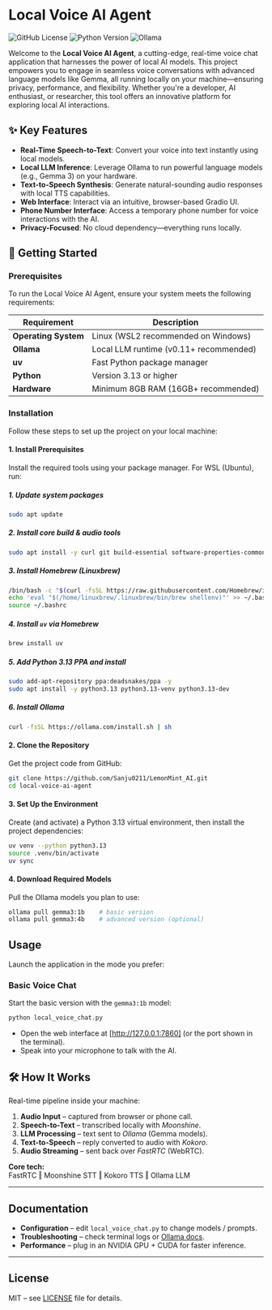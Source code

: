 # Local Voice AI Agent

![GitHub License](https://img.shields.io/github/license/jesuscopado/local-voice-ai-agent) ![Python Version](https://img.shields.io/badge/Python-3.13+-blue) ![Ollama](https://img.shields.io/badge/Ollama-Supported-green)

Welcome to the **Local Voice AI Agent**, a cutting-edge, real-time voice chat application that harnesses the power of local AI models. This project empowers you to engage in seamless voice conversations with advanced language models like Gemma, all running locally on your machine—ensuring privacy, performance, and flexibility. Whether you're a developer, AI enthusiast, or researcher, this tool offers an innovative platform for exploring local AI interactions.

## ✨ Key Features

- **Real-Time Speech-to-Text**: Convert your voice into text instantly using local models.
- **Local LLM Inference**: Leverage Ollama to run powerful language models (e.g., Gemma 3) on your hardware.
- **Text-to-Speech Synthesis**: Generate natural-sounding audio responses with local TTS capabilities.
- **Web Interface**: Interact via an intuitive, browser-based Gradio UI.
- **Phone Number Interface**: Access a temporary phone number for voice interactions with the AI.
- **Privacy-Focused**: No cloud dependency—everything runs locally.

## 🚀 Getting Started

### Prerequisites

To run the Local Voice AI Agent, ensure your system meets the following requirements:

| **Requirement**       | **Description**                          |
|-----------------------|------------------------------------------|
| **Operating System**  | Linux (WSL2 recommended on Windows)      |
| **Ollama**            | Local LLM runtime (v0.11+ recommended)   |
| **uv**                | Fast Python package manager              |
| **Python**            | Version 3.13 or higher                   |
| **Hardware**          | Minimum 8GB RAM (16GB+ recommended)      |

### Installation

Follow these steps to set up the project on your local machine:

#### 1. Install Prerequisites
Install the required tools using your package manager. For WSL (Ubuntu), run:

##### 1. Update system packages
```bash
sudo apt update
```

##### 2. Install core build & audio tools
```bash
sudo apt install -y curl git build-essential software-properties-common libsndfile1 ffmpeg
```

##### 3. Install Homebrew (Linuxbrew)
```bash
/bin/bash -c "$(curl -fsSL https://raw.githubusercontent.com/Homebrew/install/HEAD/install.sh)"
echo 'eval "$(/home/linuxbrew/.linuxbrew/bin/brew shellenv)"' >> ~/.bashrc
source ~/.bashrc
```

##### 4. Install `uv` via Homebrew
```bash
brew install uv
```

##### 5. Add Python 3.13 PPA and install
```bash
sudo add-apt-repository ppa:deadsnakes/ppa -y
sudo apt install -y python3.13 python3.13-venv python3.13-dev
```

##### 6. Install Ollama
```bash
curl -fsSL https://ollama.com/install.sh | sh
```


#### 2. Clone the Repository
Get the project code from GitHub:

```bash
git clone https://github.com/Sanju0211/LemonMint_AI.git
cd local-voice-ai-agent
```

#### 3. Set Up the Environment

Create (and activate) a Python 3.13 virtual environment, then install the project dependencies:

```bash
uv venv --python python3.13
source .venv/bin/activate
uv sync
```

#### 4. Download Required Models

Pull the Ollama models you plan to use:

```bash
ollama pull gemma3:1b    # basic version
ollama pull gemma3:4b    # advanced version (optional)
```

## Usage

Launch the application in the mode you prefer:

### Basic Voice Chat
Start the basic version with the `gemma3:1b` model:

```bash
python local_voice_chat.py
```

- Open the web interface at [http://127.0.0.1:7860] (or the port shown in the terminal).  
- Speak into your microphone to talk with the AI.


## 🛠 How It Works

Real-time pipeline inside your machine:

1. **Audio Input** – captured from browser or phone call.  
2. **Speech-to-Text** – transcribed locally with *Moonshine*.  
3. **LLM Processing** – text sent to *Ollama* (Gemma models).  
4. **Text-to-Speech** – reply converted to audio with *Kokoro*.  
5. **Audio Streaming** – sent back over *FastRTC* (WebRTC).

**Core tech:**  
FastRTC ‖ Moonshine STT ‖ Kokoro TTS ‖ Ollama LLM

---

## Documentation

- **Configuration** – edit `local_voice_chat.py` to change models / prompts.  
- **Troubleshooting** – check terminal logs or [Ollama docs](https://ollama.ai/docs).  
- **Performance** – plug in an NVIDIA GPU + CUDA for faster inference.

---

## License

MIT – see [LICENSE](LICENSE) file for details.
```

